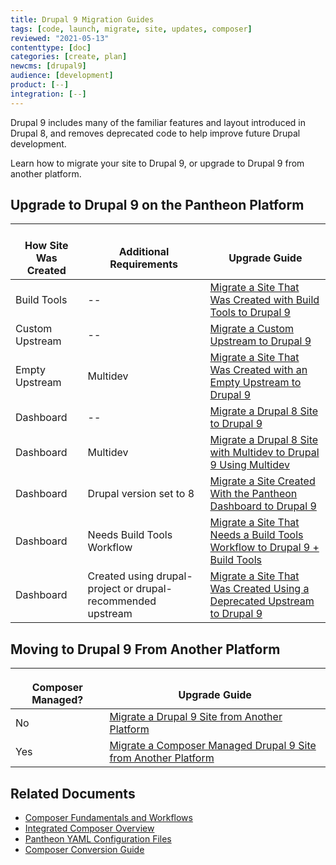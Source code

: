 ```yaml
---
title: Drupal 9 Migration Guides
tags: [code, launch, migrate, site, updates, composer]
reviewed: "2021-05-13"
contenttype: [doc]
categories: [create, plan]
newcms: [drupal9]
audience: [development]
product: [--]
integration: [--]
---
```


Drupal 9 includes many of the familiar features and layout introduced in Drupal 8, and removes deprecated code to help improve future Drupal development.

Learn how to migrate your site to Drupal 9, or upgrade to Drupal 9 from another platform.

## Upgrade to Drupal 9 on the Pantheon Platform

| <i class="fa fa-wrench"></i><br/>How Site Was Created <Popover title="Site Creation" content="What is the method you used to create the site?" /> | <i class="fa fa-exclamation-circle"></i><br/>Additional Requirements <Popover title="Additional Requirements" content="Any other features that must be in place, or that are desired." /> | <i class="fa fa-book"></i><br/>Upgrade Guide |
|---|---|---|
| Build Tools | -- | [Migrate a Site That Was Created with Build Tools to Drupal 9](/guides/drupal-9-hosted-createbt) |
| Custom Upstream | -- | [Migrate a Custom Upstream to Drupal 9](/guides/drupal-9-hosted-createcustom) |
| Empty Upstream | Multidev | [Migrate a Site That Was Created with an Empty Upstream to Drupal 9](/guides/drupal-9-hosted-createempty-md) |
| Dashboard | -- | [Migrate a Drupal 8 Site to Drupal 9](/guides/drupal-9-hosted) |
| Dashboard | Multidev | [Migrate a Drupal 8 Site with Multidev to Drupal 9 Using Multidev](/guides/drupal-9-hosted-md) |
| Dashboard | Drupal version set to 8 | [Migrate a Site Created With the Pantheon Dashboard to Drupal 9](/guides/drupal-9-hosted-createdashboard-set8) |
| Dashboard | Needs Build Tools Workflow | [Migrate a Site That Needs a Build Tools Workflow to Drupal 9 + Build Tools](/guides/drupal-9-hosted-btworkflow) |
| Dashboard | Created using drupal-project or drupal-recommended upstream | [Migrate a Site That Was Created Using a Deprecated Upstream to Drupal 9](/guides/drupal-9-hosted-deprecated-upstream) |


## Moving to Drupal 9 From Another Platform

| <img src="../images/composer-logo.svg" width="16"/><br/>Composer Managed? | <i class="fa fa-book"></i><br/>Upgrade Guide |
|---|---|
| No | [Migrate a Drupal 9 Site from Another Platform](/guides/drupal-9-unhosted) |
| Yes | [Migrate a Composer Managed Drupal 9 Site from Another Platform](/guides/drupal-9-unhosted-composer) |


## Related Documents

- [Composer Fundamentals and Workflows](/guides/composer)
- [Integrated Composer Overview](/guides/integrated-composer)
- [Pantheon YAML Configuration Files](/pantheon-yml)
- [Composer Conversion Guide](/guides/composer-convert)
